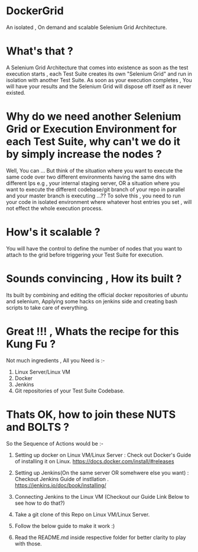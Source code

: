 # DockerGrid
An isolated , On demand and scalable Selenium Grid Architecture.

# What's that ?
A Selenium Grid Architecture that comes into existence as soon as the test execution starts , each Test Suite creates its own "Selenium Grid" and run in isolation with another Test Suite. As soon as your execution completes , You will have your results and the Selenium Grid will dispose off itself as it never existed.

# Why do we need another Selenium Grid or Execution Environment for each Test Suite, why can't we do it by simply increase the nodes ?
Well, You can ... But think of the situation where you want to execute the same code over two different environments having the same dns with different Ips e.g , your internal staging server, OR a situation where you want to execute the different codebase/git branch of your repo in parallel and your master branch is executing ...?? To solve this , you need to run your code in isolated environment where  whatever host entries you set , will not effect the whole execution process.

# How's it scalable ?
You will have the control to define the number of nodes that you want to attach to the grid before triggering your Test Suite for execution.

# Sounds convincing , How its built ?
Its built by combining and editing the official docker repositories of ubuntu and selenium, Applying some hacks on jenkins side and creating bash scripts to take care of everything.

# Great !!! , Whats the recipe for this Kung Fu ?
Not much ingredients , All you Need is :-
1) Linux Server/Linux VM
2) Docker
3) Jenkins
4) Git repositories of your Test Suite Codebase.

# Thats OK, how to join these NUTS and BOLTS ?
So the Sequence of Actions would be :-
1) Setting up docker on Linux VM/Linux Server : Check out Docker's Guide of installing it on Linux.
https://docs.docker.com/install/#releases

2) Setting up Jenkins(On the same server OR somehwere else you want) : Checkout Jenkins Guide of instllation .
https://jenkins.io/doc/book/installing/

3) Connecting Jenkins to the Linux VM (Checkout our Guide Link Below to see how to do that?)
4) Take a git clone of this Repo on Linux VM/Linux Server.
5) Follow the below guide to make it work :)
6) Read the README.md inside respective folder for better clarity to play with those.

